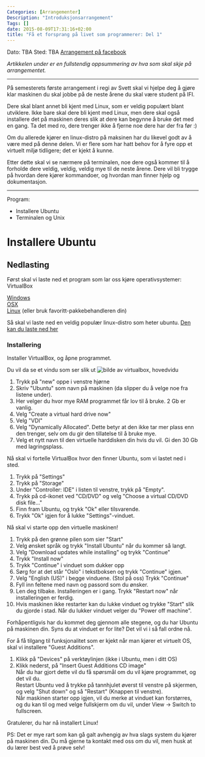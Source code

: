 ```yaml
---
Categories: [Arrangementer]
Description: "Introduksjonsarrangement"
Tags: []
date: 2015-08-09T17:31:16+02:00
title: "Få et forsprang på livet som programmerer: Del 1"
---
```


Dato: TBA
Sted: TBA
[Arrangement på facebook](#)

*Artikkelen under er en fullstendig oppsummering av hva som skal skje på arrangementet.*

----

På semesterets første arrangement i regi av Svett skal vi hjelpe deg å gjøre klar maskinen du skal jobbe på de neste årene du skal være student på IFI.

Dere skal blant annet bli kjent med Linux, som er veldig populært blant utviklere. Ikke bare skal dere bli kjent med Linux, men dere skal også installere det på maskinen deres slik at dere kan begynne å bruke det med en gang. Ta det med ro, dere trenger ikke å fjerne noe dere har der fra før :)

Om du allerede kjører en linux-distro på maksinen har du likevel godt av å være med på denne delen. Vi er flere som har hatt behov for å fyre opp et virtuelt miljø tidligere; det er kjekt å kunne.

Etter dette skal vi se nærmere på terminalen, noe dere også kommer til å forholde dere veldig, veldig, veldig mye til de neste årene.
Dere vil bli trygge på hvordan dere kjører kommandoer, og hvordan man finner hjelp og dokumentasjon.

----------

Program:
  - Installere Ubuntu
  - Terminalen og Unix


# Installere Ubuntu

## Nedlasting

Først skal vi laste ned et program som lar oss kjøre operativsystemer: VirtualBox

[Windows](http://download.virtualbox.org/virtualbox/5.0.0/VirtualBox-5.0.0-101573-Win.exe)  
[OSX](http://download.virtualbox.org/virtualbox/5.0.0/VirtualBox-5.0.0-101573-OSX.dmg)  
[Linux](https://www.virtualbox.org/wiki/Linux\_Downloads) (eller bruk favoritt-pakkebehandleren din)

Så skal vi laste ned en veldig populær linux-distro som heter ubuntu.
[Den kan du laste ned her](http://www.ubuntu.com/desktop)

### Installering

Installer VirtualBox, og åpne programmet.

Du vil da se et vindu som ser slik ut
![bilde av virtualbox, hovedvidu]()

1. Trykk på "new" oppe i venstre hjørne  
2. Skriv "Ubuntu" som navn på maskinen (da slipper du å velge noe fra listene under).  
3. Her velger du hvor mye RAM programmet får lov til å bruke. 2 Gb er vanlig.  
4. Velg "Create a virtual hard drive now"  
5. Velg "VDI"  
6. Velg "Dynamically Allocated". Dette betyr at den ikke tar mer plass enn den trenger, selv om du gir den tillatelse til å bruke mye.  
7. Velg et nytt navn til den virtuelle harddisken din hvis du vil. Gi den 30 Gb med lagringsplass.  

Nå skal vi fortelle VirtualBox hvor den finner Ubuntu, som vi lastet ned i sted.  

1. Trykk på "Settings"  
2. Trykk på "Storage"  
3. Under "Controller: IDE" i listen til venstre, trykk på "Empty".  
4. Trykk på cd-ikonet ved "CD/DVD" og velg "Choose a virtual CD/DVD disk file..."  
5. Finn fram Ubuntu, og trykk "Ok" eller tilsvarende.  
6. Trykk "Ok" igjen for å lukke "Settings"-vinduet.  

Nå skal vi starte opp den virtuelle maskinen!  

1. Trykk på den grønne pilen som sier "Start"  
2. Velg ønsket språk og trykk "Install Ubuntu" når du kommer så langt.  
3. Velg "Download updates while installing" og trykk "Continue"  
4. Trykk "Install now"  
5. Trykk "Continue" i vinduet som dukker opp  
6. Sørg for at det står "Oslo" i tekstboksen og trykk "Continue" igjen.  
7. Velg "English (US)" i begge vinduene. (Stol på oss) Trykk "Continue"  
8. Fyll inn feltene med navn og passord som du ønsker.  
9. Len deg tilbake. Installeringen er i gang. Trykk "Restart now" når installeringen er ferdig.  
10. Hvis maskinen ikke restarter kan du lukke vinduet og trykke "Start" slik du gjorde i stad. Når du lukker vinduet velger du "Power off machine".  

Forhåpentligvis har du kommet deg gjennom alle stegene, og du har Ubuntu på maskinen din. Syns du at vinduet er for lite? Det vil vi i så fall ordne nå.  

For å få tilgang til funksjonalitet som er kjekt når man kjører et virtuelt OS, skal vi installere "Guest Additions".  
 
1. Klikk på "Devices" på verktøylinjen (ikke i Ubuntu, men i ditt OS)  
2. Klikk nederst, på "Insert Guest Additions CD image"  
Når du har gjort dette vil du få spørsmål om du vil kjøre programmet, og det vil du.    
Restart Ubuntu ved å trykke på tannhjulet øverst til venstre på skjermen, og velg "Shut down" og så "Restart" (Knappen til venstre).    
Når maskinen starter opp igjen, vil du merke at vinduet kan forstørres, og du kan til og med velge fullskjerm om du vil, under View -> Switch to fullscreen.  

Gratulerer, du har nå installert Linux!  

PS: Det er mye rart som kan gå galt avhengig av hva slags system du kjører på maskinen din. Du må gjerne ta kontakt med oss om du vil, men husk at du lærer best ved å prøve selv!

